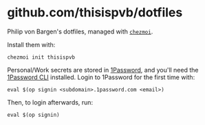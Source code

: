 # github.com/thisispvb/dotfiles

Philip von Bargen's dotfiles, managed with [`chezmoi`](https://github.com/twpayne/chezmoi).

Install them with:

```
chezmoi init thisispvb
```

Personal/Work secrets are stored in [1Password](https://1password.com/), and you'll need
the [1Password
CLI](https://support.1password.com/command-line-getting-started/) installed.
Login to 1Password for the first time with:

```
eval $(op signin <subdomain>.1password.com <email>)
```

Then, to login afterwards, run:
```
eval $(op signin)
```